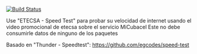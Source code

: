 [![Build Status](https://coderscu.visualstudio.com/speed-test-etecsa/_apis/build/status/ypupo2002.speed-test?branchName=master)](https://coderscu.visualstudio.com/speed-test-etecsa/_build/latest?definitionId=1&branchName=master)

Use "ETECSA - Speed Test" para probar su velocidad de internet usando el video promocional de etecsa sobre el servicio MiCubacel
Este no debe consumirle datos de ninguno de los paquetes

Basado en "Thunder - Speedtest": https://github.com/egcodes/speed-test

